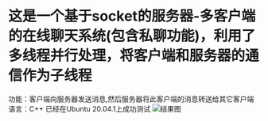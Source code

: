 # 这是一个基于socket的服务器-多客户端的在线聊天系统(包含私聊功能)，利用了多线程并行处理，将客户端和服务器的通信作为子线程
功能：客户端向服务器发送消息,然后服务器将此客户端的消息转送给其它客户端
语言：C++ 已经在Ubuntu 20.04.1上成功测试
![结果图](https://github.com/ONN-sp/Live-chat-system/blob/main/Multiplayer%20chat%20room_Private%20chat%20function/result.jpg)
